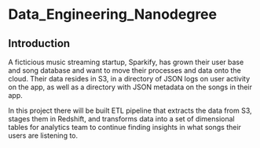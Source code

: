 # Data_Engineering_Nanodegree
## Introduction
A ficticious music streaming startup, Sparkify, has grown their user base and song database and want to move their processes and data onto the cloud. Their data resides in S3, in a directory of JSON logs on user activity on the app, as well as a directory with JSON metadata on the songs in their app.

In this project there will be built ETL pipeline that extracts the data from S3, stages them in Redshift, and transforms data into a set of dimensional tables for analytics team to continue finding insights in what songs their users are listening to.
